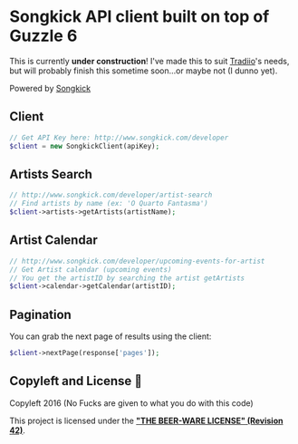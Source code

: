 # Songkick API client built on top of Guzzle 6

This is currently **under construction**!
I've made this to suit [Tradiio](https://tradiio.com)'s needs, but will probably finish this sometime soon...or maybe not (I dunno yet).

Powered by [Songkick](http://www.songkick.com/)

## Client

```php
// Get API Key here: http://www.songkick.com/developer
$client = new SongkickClient(apiKey);
```

## Artists Search

```php
// http://www.songkick.com/developer/artist-search
// Find artists by name (ex: 'O Quarto Fantasma')
$client->artists->getArtists(artistName);
```

## Artist Calendar

```php
// http://www.songkick.com/developer/upcoming-events-for-artist
// Get Artist calendar (upcoming events)
// You get the artistID by searching the artist getArtists
$client->calendar->getCalendar(artistID);
```

## Pagination

You can grab the next page of results using the client:

```php
$client->nextPage(response['pages']);
```

## Copyleft and License :poop:

Copyleft 2016 (No Fucks are given to what you do with this code)

This project is licensed under the **["THE BEER-WARE LICENSE" (Revision 42)](https://en.wikipedia.org/wiki/Beerware)**.